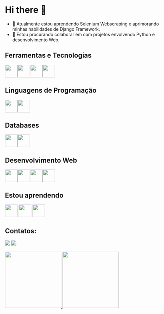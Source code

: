 # Hi there 👋

<!-- - 🔭 Atualmente estou trabalhando em ... -->
- 🌱 Atualmente estou aprendendo Selenium Webscraping e aprimorando minhas habilidades de Django Framework.
- 👯 Estou procurando colaborar em com projetos envolvendo Python e desenvolvimento Web.
<!-- - 🤔 Estou procurando ajuda com ... -->
<!-- - 💬 Pergunte-me sobre ... -->
<!-- - 📫 Como entrar em contato comigo: ... -->
<!-- - 😄 Pronomes: ... -->
<!-- - ⚡ Curiosidade: ... -->

## Ferramentas e Tecnologias
<img src="https://cdn.jsdelivr.net/gh/devicons/devicon/icons/linux/linux-original.svg" width="40" height="40"/><img src="https://cdn.jsdelivr.net/gh/devicons/devicon/icons/git/git-original.svg" width="40" height="40"/><img src="https://cdn.jsdelivr.net/gh/devicons/devicon/icons/docker/docker-original.svg" width="40" height="40"/><img src="https://cdn.jsdelivr.net/gh/devicons/devicon/icons/arduino/arduino-original-wordmark.svg" width="40" height="40"/>

## Linguagens de Programação
<img src="https://cdn.jsdelivr.net/gh/devicons/devicon/icons/c/c-original.svg" width="40" height="40"/><img src="https://cdn.jsdelivr.net/gh/devicons/devicon/icons/python/python-original.svg" width="40" height="40"/>

## Databases
<img src="https://cdn.jsdelivr.net/gh/devicons/devicon/icons/mysql/mysql-original-wordmark.svg" width="40" height="40"/><img src="https://cdn.jsdelivr.net/gh/devicons/devicon/icons/postgresql/postgresql-original-wordmark.svg" width="40" height="40"/>

## Desenvolvimento Web
<img src="https://cdn.jsdelivr.net/gh/devicons/devicon/icons/html5/html5-original-wordmark.svg" width="40" height="40"/><img src="https://cdn.jsdelivr.net/gh/devicons/devicon/icons/css3/css3-original-wordmark.svg" width="40" height="40"/><img src="https://cdn.jsdelivr.net/gh/devicons/devicon/icons/django/django-plain.svg" width="40" height="40"/><img src="https://cdn.jsdelivr.net/gh/devicons/devicon/icons/flask/flask-original-wordmark.svg" width="40" height="40"/>
     
## Estou aprendendo
<img src="https://cdn.jsdelivr.net/gh/devicons/devicon/icons/linux/linux-original.svg" width="40" height="40"/>
<img src="https://cdn.jsdelivr.net/gh/devicons/devicon/icons/selenium/selenium-original.svg" width="40" height="40"/>
<img src="https://cdn.jsdelivr.net/gh/devicons/devicon/icons/javascript/javascript-original.svg" width="40" height="40"/>
          
          
## Contatos:
<div>
  <a href = "mailto:contato@lucasespitalher">
    <img src="https://img.shields.io/badge/Gmail-D14836?style=for-the-badge&logo=gmail&logoColor=white" target="_blank">
  </a>
  <a href="https://www.linkedin.com/in/lucas-espitalher-768b94174" target="_blank">
    <img src="https://img.shields.io/badge/-LinkedIn-%230077B5?style=for-the-badge&logo=linkedin&logoColor=white" target="_blank">
  </a>
</div>

<br>

<div>
  <a href="https://github.com/lucasespitalher"><img height="180em" src="https://github-readme-stats.vercel.app/api/top-langs/?username=lucasespitalher&layout=compact&langs_count=7&theme=dracula"/>
    <img height="180em" src="https://github-readme-stats.vercel.app/api?username=lucasespitalher&show_icons=true&theme=dracula&include_all_commits=true&count_private=true"/>
</div>

<!-- ![Snake animation](https://github.com/lucasespitalher/lucasespitalher/blob/output/github-contribution-grid-snake.svg) -->
<!-- **lucasespitalher/lucasespitalher** is a ✨ _special_ ✨ repository because its `README.md` (this file) appears on your GitHub profile. -->
